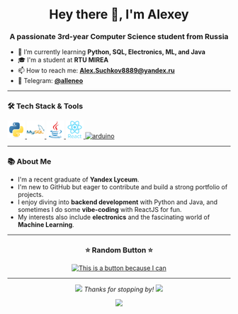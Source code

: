 <h1 align="center">Hey there 👋, I'm Alexey</h1>
<h3 align="center">A passionate 3rd-year Computer Science student from Russia</h3>

- 🌱 I’m currently learning **Python, SQL, Electronics, ML, and Java**
- 🎓 I'm a student at **RTU MIREA**
- 📫 How to reach me: **Alex.Suchkov8889@yandex.ru**
- 📱 Telegram: [**@alleneo**](https://t.me/alleneo)

---

### 🛠️ Tech Stack & Tools

<p align="left">
<!-- Python -->
<a href="https://www.python.org" target="_blank" rel="noreferrer"> <img src="https://raw.githubusercontent.com/devicons/devicon/master/icons/python/python-original.svg" alt="python" width="40" height="40"/> </a>
<!-- SQL -->
<a href="https://www.mysql.com/" target="_blank" rel="noreferrer"> <img src="https://raw.githubusercontent.com/devicons/devicon/master/icons/mysql/mysql-original-wordmark.svg" alt="mysql" width="40" height="40"/> </a>
<!-- Java -->
<a href="https://www.java.com" target="_blank" rel="noreferrer"> <img src="https://raw.githubusercontent.com/devicons/devicon/master/icons/java/java-original.svg" alt="java" width="40" height="40"/> </a>
<!-- React -->
<a href="https://reactjs.org/" target="_blank" rel="noreferrer"> <img src="https://raw.githubusercontent.com/devicons/devicon/master/icons/react/react-original-wordmark.svg" alt="react" width="40" height="40"/> </a>
<!-- Arduino -->
<a href="https://www.arduino.cc/" target="_blank" rel="noreferrer"> <img src="https://cdn.worldvectorlogo.com/logos/arduino-1.svg" alt="arduino" width="40" height="40"/> </a>
</p>

---

### 📚 About Me

*   I'm a recent graduate of **Yandex Lyceum**.
*   I'm new to GitHub but eager to contribute and build a strong portfolio of projects.
*   I enjoy diving into **backend development** with Python and Java, and sometimes I do some **vibe-coding** with ReactJS for fun.
*   My interests also include **electronics** and the fascinating world of **Machine Learning**.

---

<div align="center">
  
### ⭐ Random Button ⭐
  
[![This is a button because I can](https://img.shields.io/badge/This_is_a_button-because_I_can-%23FF6F61?style=for-the-badge&logo=github&logoColor=white)](https://github.com/AN-Suchkov)
  
</div>

---

<p align="center">
  <img src="https://media.giphy.com/media/VgCDAzcKvsR6OM0uWg/giphy.gif" width="50"> 
  <i>Thanks for stopping by!</i> 
  <img src="https://media.giphy.com/media/KzM1lAfKjCifq/giphy.gif" width="50">
</p>

<p align="center">
  <img src="[[https://your-photo-url-here.jpg](https://commons.wikimedia.org/wiki/File:%D0%AD%D1%82%D0%BE_%D0%BD%D0%B5%D0%BC%D0%BD%D0%BE%D0%B3%D0%BE,_%D0%BD%D0%BE_%D1%8D%D1%82%D0%BE_%D1%87%D0%B5%D1%81%D1%82%D0%BD%D0%B0%D1%8F_%D1%80%D0%B0%D0%B1%D0%BE%D1%82%D0%B0.jpg#/media/%D0%A4%D0%B0%D0%B9%D0%BB:%D0%AD%D1%82%D0%BE_%D0%BD%D0%B5%D0%BC%D0%BD%D0%BE%D0%B3%D0%BE,_%D0%BD%D0%BE_%D1%8D%D1%82%D0%BE_%D1%87%D0%B5%D1%81%D1%82%D0%BD%D0%B0%D1%8F_%D1%80%D0%B0%D0%B1%D0%BE%D1%82%D0%B0.jpg)]([https://www.google.com/url?sa=i&url=https%3A%2F%2Fru.wikipedia.org%2Fwiki%2F%25D0%25AD%25D1%2582%25D0%25BE_%25D0%25BD%25D0%25B5%25D0%25BC%25D0%25BD%25D0%25BE%25D0%25B3%25D0%25BE%2C_%25D0%25BD%25D0%25BE_%25D1%258D%25D1%2582%25D0%25BE_%25D1%2587%25D0%25B5%25D1%2581%25D1%2582%25D0%25BD%25D0%25B0%25D1%258F_%25D1%2580%25D0%25B0%25D0%25B1%25D0%25BE%25D1%2582%25D0%25B0&psig=AOvVaw3ihzC8CIYyE-pvlVB96AN1&ust=1756586608904000&source=images&cd=vfe&opi=89978449&ved=0CBUQjRxqFwoTCLiT2ZjxsI8DFQAAAAAdAAAAABA4](https://commons.wikimedia.org/wiki/File:%D0%AD%D1%82%D0%BE_%D0%BD%D0%B5%D0%BC%D0%BD%D0%BE%D0%B3%D0%BE,_%D0%BD%D0%BE_%D1%8D%D1%82%D0%BE_%D1%87%D0%B5%D1%81%D1%82%D0%BD%D0%B0%D1%8F_%D1%80%D0%B0%D0%B1%D0%BE%D1%82%D0%B0.jpg#/media/%D0%A4%D0%B0%D0%B9%D0%BB:%D0%AD%D1%82%D0%BE_%D0%BD%D0%B5%D0%BC%D0%BD%D0%BE%D0%B3%D0%BE,_%D0%BD%D0%BE_%D1%8D%D1%82%D0%BE_%D1%87%D0%B5%D1%81%D1%82%D0%BD%D0%B0%D1%8F_%D1%80%D0%B0%D0%B1%D0%BE%D1%82%D0%B0.jpg))" width="400px">
</p>
